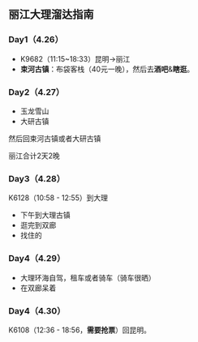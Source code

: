 ## 丽江大理溜达指南

### Day1（4.26）
* K9682（11:15~18:33）昆明->丽江
* **束河古镇**：布袋客栈（40元一晚），然后去**酒吧**&**瞎逛**。

### Day2（4.27）
* 玉龙雪山
* 大研古镇

然后回束河古镇或者大研古镇

丽江合计2天2晚

### Day3（4.28）
K6128（10:58 - 12:55）到大理
* 下午到大理古镇
* 逛完到双廊
* 找住的

### Day4（4.29）
* 大理环海自驾，租车或者骑车（骑车很晒）
* 在双廊呆着

### Day4（4.30）
K6108（12:36 - 18:56，**需要抢票**）回昆明。
